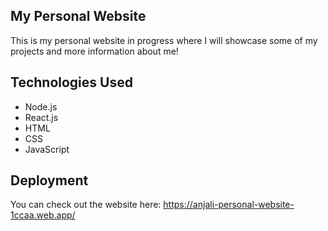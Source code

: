 ## My Personal Website
This is my personal website in progress where I will showcase some of my projects and more information about me!

## Technologies Used
- Node.js
- React.js 
- HTML
- CSS
- JavaScript

## Deployment
You can check out the website here: https://anjali-personal-website-1ccaa.web.app/

